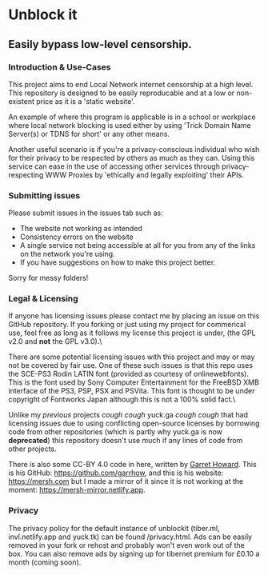 # Unblock it

## Easily bypass low-level censorship.

### Introduction & Use-Cases

This project aims to end Local Network internet censorship at a high level. This repository is designed to be easily reproducable and at a low or non-existent price as it is a 'static website'.

An example of where this program is applicable is in a school or workplace where local network blocking is used either by using 'Trick Domain Name Server(s) or TDNS for short' or any other means.

Another useful scenario is if you're a privacy-conscious individual who wish for their privacy to be respected by others as much as they can. Using this service can ease in the use of accessing other services through privacy-respecting WWW Proxies by 'ethically and legally exploiting' their APIs.

### Submitting issues

Please submit issues in the issues tab such as:
- The website not working as intended
- Consistency errors on the website
- A single service not being accessible at all for you from any of the links on the network you're using.
- If you have suggestions on how to make this project better.

Sorry for messy folders!

### Legal & Licensing

If anyone has licensing issues please contact me by placing an issue on this GitHub repository. If you forking or just using my project for commerical use, feel free as long as it follows my license this project is under, (the GPL v2.0 and **not** the GPL v3.0).\

There are some potential licensing issues with this project and may or may not be covered by fair use. One of these such issues is that this repo uses the SCE-PS3 Rodin LATIN font (provided as courtesy of onlinewebfonts). This is the font used by Sony Computer Entertainment for the FreeBSD XMB interface of the PS3, PSP, PSX and PSVita. This font is thought to be under copyright of Fontworks Japan although this is not a 100% solid fact.\

Unlike my *previous* projects *cough cough* yuck.ga *cough cough* that had licensing issues due to using conflicting open-source licenses by borrowing code from other repositories (which is partly why yuck.ga is now **deprecated**) this repository doesn't use much if any lines of code from other projects.

There is also some CC-BY 4.0 code in here, written by [Garret Howard](https://github.com/garrhow). This is his GitHub: https://github.com/garrhow, and this is his website: https://mersh.com but I made a mirror of it since it is not working at the moment: https://mersh-mirror.netlify.app.

### Privacy

The privacy policy for the default instance of unblockit (tiber.ml, invl.netlify.app and yuck.tk) can be found /privacy.html. Ads can be easily removed in your fork or rehost and probably won't even work out of the box. You can also remove ads by signing up for tibernet premium for £0.10 a month (coming soon).
